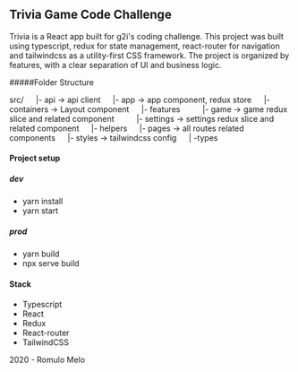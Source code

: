 ## Trivia Game Code Challenge

Trivia is a React app built for g2i's coding challenge. This project was built using typescript, redux for state management, react-router for navigation and tailwindcss as a utility-first CSS framework. The project is organized by features, with a clear separation of UI and business logic. 

#####Folder Structure

src/
&emsp; |- api ->  api client
&emsp; |- app -> app component, redux store
&emsp; |- containers -> Layout component
&emsp; |- features
&emsp; &emsp; |- game -> game redux slice and related component
&emsp; &emsp; |- settings -> settings redux slice and related component
&emsp; |- helpers 
&emsp; |- pages -> all routes related components
&emsp; |- styles -> tailwindcss config
&emsp; | -types 


#### Project setup

##### dev
- yarn install
- yarn start

##### prod

- yarn build
- npx serve build


#### Stack
* Typescript 
* React
* Redux
* React-router
* TailwindCSS

2020 - Romulo Melo 